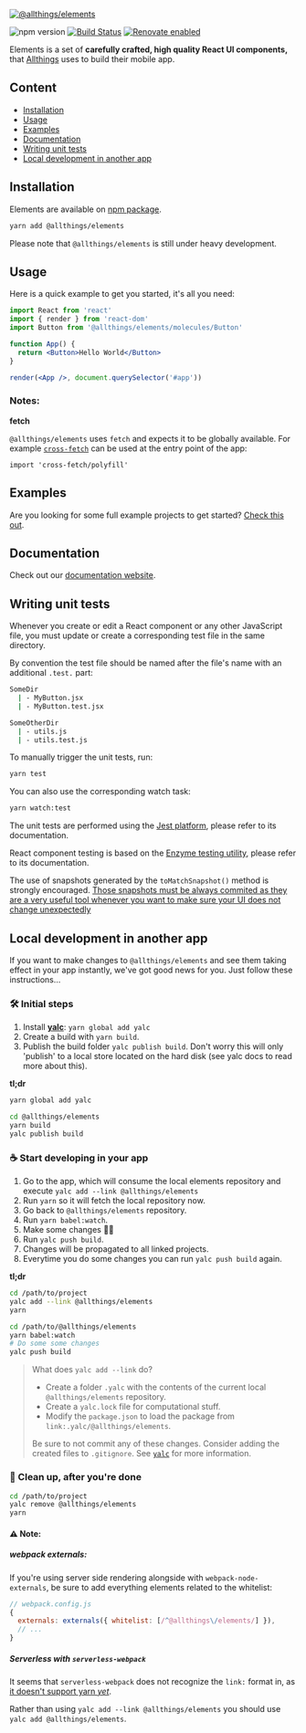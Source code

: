 [![@allthings/elements](https://user-images.githubusercontent.com/132332/52407942-eb8e1700-2ad1-11e9-97f2-c71aa16ea41a.png)](https://developers.allthings.me/elements/index.html)

<img alt="npm version" src="https://badge.fury.io/js/%40allthings%2Felements.svg"> [![Build Status](https://travis-ci.org/allthings/elements.svg?branch=master)](https://travis-ci.org/allthings/elements) [![Renovate enabled](https://img.shields.io/badge/renovate-enabled-brightgreen.svg)](https://renovateapp.com/)

Elements is a set of **carefully crafted, high quality React UI components,** that [Allthings](https://www.allthings.me) uses to build their mobile app.

## Content

- [Installation](#installation)
- [Usage](#usage)
- [Examples](#examples)
- [Documentation](#documentation)
- [Writing unit tests](#writing-unit-tests)
- [Local development in another app](#local-development-in-another-app)

## Installation

Elements are available on [npm package](https://www.npmjs.com/package/@allthings/elements).

```sh
yarn add @allthings/elements
```

Please note that `@allthings/elements` is still under heavy development.

## Usage

Here is a quick example to get you started, it's all you need:

```jsx
import React from 'react'
import { render } from 'react-dom'
import Button from '@allthings/elements/molecules/Button'

function App() {
  return <Button>Hello World</Button>
}

render(<App />, document.querySelector('#app'))
```

### Notes:

**fetch**

`@allthings/elements` uses `fetch` and expects it to be globally available. For example [`cross-fetch`](https://github.com/lquixada/cross-fetch) can be used at the entry point of the app:

```
import 'cross-fetch/polyfill'
```

## Examples

Are you looking for some full example projects to get started?
[Check this out](https://github.com/allthings/elements-example).

## Documentation

Check out our [documentation website](https://developers.allthings.me/elements/index.html).

## Writing unit tests

Whenever you create or edit a React component or any other JavaScript file, you must update or create a corresponding test file in the same directory.

By convention the test file should be named after the file's name with an additional `.test.` part:

```sh
SomeDir
  | - MyButton.jsx
  | - MyButton.test.jsx
```

```sh
SomeOtherDir
  | - utils.js
  | - utils.test.js
```

To manually trigger the unit tests, run:

```sh
yarn test
```

You can also use the corresponding watch task:

```sh
yarn watch:test
```

The unit tests are performed using the [Jest platform](https://facebook.github.io/jest/), please refer to its documentation.

React component testing is based on the [Enzyme testing utility](http://airbnb.io/enzyme/docs/api/), please refer to its documentation.

The use of snapshots generated by the `toMatchSnapshot()` method is strongly encouraged. [Those snapshots must be always commited as they are a very useful tool whenever you want to make sure your UI does not change unexpectedly](https://facebook.github.io/jest/docs/en/snapshot-testing.html)

## Local development in another app

If you want to make changes to `@allthings/elements` and see them taking effect in your app instantly, we've got good news for you. Just follow these instructions…

### 🛠 Initial steps

1.  Install [**yalc**](https://github.com/whitecolor/yalc): `yarn global add yalc`
1.  Create a build with `yarn build`.
1.  Publish the build folder `yalc publish build`. Don't worry this will only 'publish' to a local store located on the hard disk (see yalc docs to read more about this).

**tl;dr**

```sh
yarn global add yalc
```

```sh
cd @allthings/elements
yarn build
yalc publish build
```

### ☕️ Start developing in your app

1.  Go to the app, which will consume the local elements repository and execute `yalc add --link @allthings/elements`
1.  Run `yarn` so it will fetch the local repository now.
1.  Go back to `@allthings/elements` repository.
1.  Run `yarn babel:watch`.
1.  Make some changes 🧚‍✨
1.  Run `yalc push build`.
1.  Changes will be propagated to all linked projects.
1.  Everytime you do some changes you can run `yalc push build` again.

**tl;dr**

```sh
cd /path/to/project
yalc add --link @allthings/elements
yarn

cd /path/to/@allthings/elements
yarn babel:watch
# Do some some changes
yalc push build
```

> What does `yalc add --link` do?
>
> - Create a folder `.yalc` with the contents of the current local `@allthings/elements` repository.
> - Create a `yalc.lock` file for computational stuff.
> - Modify the `package.json` to load the package from `link:.yalc/@allthings/elements`.
>
> Be sure to not commit any of these changes. Consider adding the created files to `.gitignore`.
> See [`yalc`](https://github.com/whitecolor/yalc#what) for more information.

### 🏁 Clean up, after you're done

```sh
cd /path/to/project
yalc remove @allthings/elements
yarn
```

#### ⚠️ Note:

##### webpack externals:

If you're using server side rendering alongside with `webpack-node-externals`, be sure to add everything elements related to the whitelist:

```js
// webpack.config.js
{
  externals: externals({ whitelist: [/^@allthings\/elements/] }),
  // ...
}
```

##### Serverless with `serverless-webpack`

It seems that `serverless-webpack` does not recognize the `link:` format in, as [it doesn't support yarn _yet_](https://github.com/serverless-heaven/serverless-webpack/issues/286).

Rather than using `yalc add --link @allthings/elements` you should use `yalc add @allthings/elements`.
